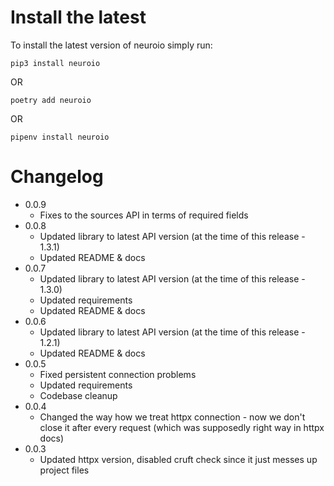 Install the latest
===================

To install the latest version of neuroio simply run:

`pip3 install neuroio`

OR

`poetry add neuroio`

OR

`pipenv install neuroio`


Changelog
=========
* 0.0.9
    * Fixes to the sources API in terms of required fields
* 0.0.8
    * Updated library to latest API version (at the time of this release - 1.3.1)
    * Updated README & docs
* 0.0.7
    * Updated library to latest API version (at the time of this release - 1.3.0)
    * Updated requirements
    * Updated README & docs
* 0.0.6
    * Updated library to latest API version (at the time of this release - 1.2.1)
    * Updated README & docs
* 0.0.5
    * Fixed persistent connection problems
    * Updated requirements
    * Codebase cleanup
* 0.0.4
    * Changed the way how we treat httpx connection - now we don't close it after every request (which was supposedly right way in httpx docs)
* 0.0.3
    * Updated httpx version, disabled cruft check since it just messes up project files